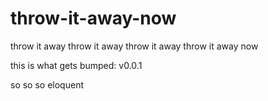 # throw-it-away-now
throw it away throw it away throw it away throw it away now

this is what gets bumped: v0.0.1


so so
so eloquent
